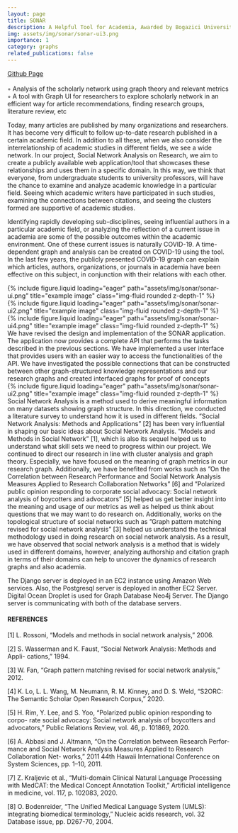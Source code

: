 ```yaml
---
layout: page
title: SONAR
description: A Helpful Tool for Academia, Awarded by Bogazici University Computer Engineering Department
img: assets/img/sonar/sonar-ui3.png
importance: 1
category: graphs
related_publications: false
---
```

<a href="https://github.com/yusuferdemnacar/sonar-backend">Github Page</a>
<br><br>
◦ Analysis of the scholarly network using graph theory and relevant metrics <br>
◦ A tool with Graph UI for researchers to explore scholarly network in an efficient way for article recommendations,
finding research groups, literature review, etc
<br>

Today, many articles are published by many organizations and researchers. It has
become very difficult to follow up-to-date research published in a certain academic field.
In addition to all these, when we also consider the interrelationship of academic studies
in different fields, we see a wide network. In our project, Social Network Analysis on
Research, we aim to create a publicly available web application/tool that showcases
these relationships and uses them in a specific domain. In this way, we think that
everyone, from undergraduate students to university professors, will have the chance
to examine and analyze academic knowledge in a particular field.
Seeing which academic writers have participated in such studies, examining the connections between citations, and seeing the clusters formed are supportive of academic studies.

Identifying rapidly developing sub-disciplines, seeing influential authors in a particular academic field, or analyzing the reflection of a current issue in academia are
some of the possible outcomes within the academic environment. One of these current
issues is naturally COVID-19. A time-dependent graph and analysis can be created
on COVID-19 using the tool. In the last few years, the publicly presented COVID-19
graph can explain which articles, authors, organizations, or journals in academia have
been effective on this subject, in conjunction with their relations with each other.

<div class="row">
    <div class="col-sm mt-3 mt-md-0">
        {% include figure.liquid loading="eager" path="assets/img/sonar/sonar-ui.png" title="example image" class="img-fluid rounded z-depth-1" %}
    </div>
    <div class="col-sm mt-3 mt-md-0">
        {% include figure.liquid loading="eager" path="assets/img/sonar/sonar-ui2.png" title="example image" class="img-fluid rounded z-depth-1" %}
    </div>
    <div class="col-sm mt-3 mt-md-0">
        {% include figure.liquid loading="eager" path="assets/img/sonar/sonar-ui4.png" title="example image" class="img-fluid rounded z-depth-1" %}
    </div>
</div>
<div class="caption">
We have revised the design and implementation of the SONAR application. The
application now provides a complete API that performs the tasks described in the
previous sections.
We have implemented a user interface that provides users with an easier way to
access the functionalities of the API.
We have investigated the possible connections that can be constructed between
other graph-structured knowledge representations and our research graphs and created
interfaced graphs for proof of concepts
</div>
<div class="row">
    <div class="col-sm mt-3 mt-md-0">
        {% include figure.liquid loading="eager" path="assets/img/sonar/sonar-ui2.png" title="example image" class="img-fluid rounded z-depth-1" %}
    </div>
</div>
<div class="caption">
</div>
Social Network Analysis is a method used to derive meaningful information on
many datasets showing graph structure. In this direction, we conducted a literature
survey to understand how it is used in different fields. ”Social Network Analysis:
Methods and Applications” [2] has been very influential in shaping our basic ideas
about Social Network Analysis. ”Models and Methods in Social Network” [1], which is
also its sequel helped us to understand what skill sets we need to progress within our
project.
We continued to direct our research in line with cluster analysis and graph theory.
Especially, we have focused on the meaning of graph metrics in our research graph.
Additionally, we have benefited from works such as ”On the Correlation between
Research Performance and Social Network Analysis Measures Applied to Research
Collaboration Networks” [6] and ”Polarized public opinion responding to corporate
social advocacy: Social network analysis of boycotters and advocators” [5] helped us
get better insight into the meaning and usage of our metrics as well as helped us think
about questions that we may want to do research on.
Additionally, works on the topological structure of social networks such as ”Graph
pattern matching revised for social network analysis” [3] helped us understand the
technical methodology used in doing research on social network analysis.
As a result, we have observed that social network analysis is a method that is
widely used in different domains, however, analyzing authorship and citation graph in
terms of their domains can help to uncover the dynamics of research graphs and also
academia.

The Django server is deployed in an EC2 instance using Amazon Web services. Also,
the Postgresql server is deployed in another EC2 Server. Digital Ocean Droplet is used
for Graph Database Neo4j Server. The Django server is communicating with both of
the database servers.

#### REFERENCES

[1] L. Rossoni, “Models and methods in social network analysis,” 2006.

[2] S. Wasserman and K. Faust, “Social Network Analysis: Methods and Appli-
cations,” 1994.

[3] W. Fan, “Graph pattern matching revised for social network analysis,” 2012.

[4] K. Lo, L. L. Wang, M. Neumann, R. M. Kinney, and D. S. Weld, “S2ORC:
The Semantic Scholar Open Research Corpus,” 2020.

[5] H. Rim, Y. Lee, and S. Yoo, “Polarized public opinion responding to corpo-
rate social advocacy: Social network analysis of boycotters and advocators,” Public
Relations Review, vol. 46, p. 101869, 2020.

[6] A. Abbasi and J. Altmann, “On the Correlation between Research Perfor-
mance and Social Network Analysis Measures Applied to Research Collaboration Net-
works,” 2011 44th Hawaii International Conference on System Sciences, pp. 1–10,
2011.

[7] Z. Kraljevic et al., “Multi-domain Clinical Natural Language Processing with
MedCAT: the Medical Concept Annotation Toolkit,” Artificial intelligence in medicine,
vol. 117, p. 102083, 2020.

[8] O. Bodenreider, “The Unified Medical Language System (UMLS): integrating
biomedical terminology,” Nucleic acids research, vol. 32 Database issue, pp. D267-70,
2004.
